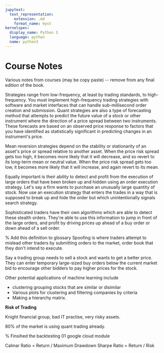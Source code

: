 ```yaml
---
jupytext:
  text_representation:
    extension: .md
    format_name: myst
kernelspec:
  display_name: Python 3
  language: python
  name: python3
---
```


# Course Notes

Various notes from courses (may be copy paste) -- remove from any final edition of the book.

Strategies range
from low-frequency, at least by trading
standards, to high-frequency. You must implement high-frequency
trading strategies with software and market
interfaces that can handle sub-millisecond order
creation and submission. Quant strategies
are also a type of forecasting method that
attempts to predict the future value of a stock or other instrument where
the direction of a price spread between
two instruments. These forecasts are based on an observed price response
to factors that you have identified as
statistically significant in predicting changes in
an instrument's price. 

Mean reversion strategies
depend on the stability or stationarity of an asset's price or spread relative
to another asset. When the price risk
spread gets too high, it becomes more likely
that it will decrease, and so revert to its long-term
mean or neutral value. When the price risk
spread gets too low, it becomes more likely
that it will increase, and again revert to its mean.


Equally important
is their ability to detect and profit
from the execution of large orders that have
been broken up and hidden using an order
execution strategy. Let's say a firm
wants to purchase an unusually large
quantity of stock. Now use an execution
strategy that enters the trades in a
way that is supposed to break up and hide the order but which unintentionally
signals search strategy.

 Sophisticated traders
have their own algorithms which are able to detect
these stealth orders. They're able to use
this information to jump in front of
the large orders, and profit by driving
prices up ahead of a buy order or down
ahead of a sell order. 

% Add this definition to glossary
Spoofing is where traders
attempt to mislead other traders by submitting
orders to the market, order book that they
don't intend to execute.

Say a trading group needs to sell a stock and wants to
get a better price. They can enter temporary
large-sized buy orders below the current market
bid to encourage other bidders to pay higher
prices for the stock.

Other potential applications of machine learning include 

* clustering grouping stocks that are similar or disimilar
* Various plots for clustering and filtering companies by criteria
* Making a hierarchy  matrix.

**Risk of Trading**

Knight financial group, bad IT practise, very risky assets.

80\% of the market is using quant trading already.


% Finsihed the backtesting 01 google cloud module

Calmar Ratio = Return / Maximum Drawdown
Sharpe Ratio = Return / Risk